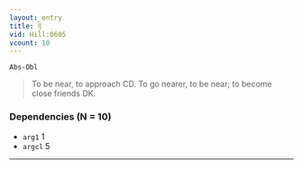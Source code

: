 ```yaml
---
layout: entry
title: ཉེ་
vid: Hill:0605
vcount: 10
---
```

`Abs-Obl`
> To be near, to approach CD\.
 To go nearer, to be near; to become close friends DK\.

### Dependencies (N = 10)
* `arg1` 1
* `argcl` 5

---

